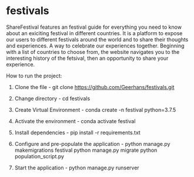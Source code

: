 # festivals

ShareFestival features an festival guide for everything you need to know about an exiciting festival in different countries. It is a 
platform to expose our users to different festivals around the world and to share their thoughts and experiences. A way to celebrate our 
experiences together.
Beginning with a list of countries to choose from, the website navigates you to the interesting history of the fetsival, 
then an opportunity to share your experience.

How to run the project:

1. Clone the file - git clone https://github.com/Geerhans/festivals.git

2. Change directory - cd festivals

3. Create Virtual Environment - conda create -n festival python=3.7.5

4. Activate the environment - conda activate festival

5. Install dependencies - pip install -r requirements.txt

6. Configure and pre-populate the application - python manage.py makemigrations festival
python manage.py migrate
python population_script.py

7. Start the application - python manage.py runserver
